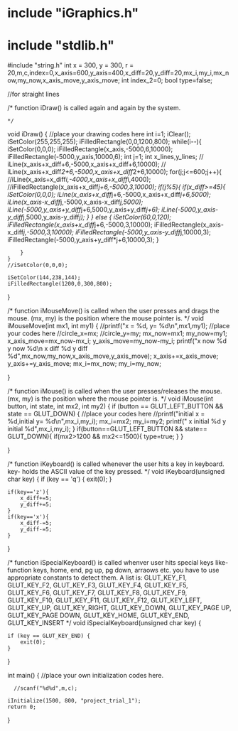 # include "iGraphics.h"
# include "stdlib.h"
#include "string.h"
int x = 300, y = 300, r = 20,m,c,index=0,x_axis=600,y_axis=400,x_diff=20,y_diff=20,mx_i,my_i,mx_now,my_now,x_axis_move,y_axis_move;
int index_2=0;
bool type=false;

//for straight lines

/*
	function iDraw() is called again and again by the system.

	*/

void iDraw() {
	//place your drawing codes here
	int i=1;
	iClear();
	iSetColor(255,255,255);
	iFilledRectangle(0,0,1200,800);
	while(i--){
		iSetColor(0,0,0);
		iFilledRectangle(x_axis,-5000,6,10000);
		iFilledRectangle(-5000,y_axis,10000,6);
		int j=1;
		int x_lines,y_lines;
		// iLine(x_axis+x_diff+6,-5000,x_axis+x_diff+6,10000);
		// iLine(x_axis+x_diff*2+6,-5000,x_axis+x_diff*2+6,10000);
		for(j;j<=600;j++){
		 	//iLine(x_axis+x_diff*i,-4000,x_axis+x_diff*i,4000);
			//iFilledRectangle(x_axis+x_diff*j+6,-5000,3,10000);
			if(j%5){
				if(x_diff>=45){
				iSetColor(0,0,0);
				iLine(x_axis+x_diff*j+6,-5000,x_axis+x_diff*j+6,5000);
				iLine(x_axis-x_diff*j,-5000,x_axis-x_diff*j,5000);
				iLine(-5000,y_axis+y_diff*j+6,5000,y_axis+y_diff*j+6);
				iLine(-5000,y_axis-y_diff*j,5000,y_axis-y_diff*j);
				}
			}
			else {
				iSetColor(60,0,120);
				iFilledRectangle(x_axis+x_diff*j+6,-5000,3,10000);
				iFilledRectangle(x_axis-x_diff*j,-5000,3,10000);
				iFilledRectangle(-5000,y_axis-y_diff*j,10000,3);
				iFilledRectangle(-5000,y_axis+y_diff*j+6,10000,3);
			}
			
			
		}
	}
	//iSetColor(0,0,0);
	
	iSetColor(144,238,144);
	iFilledRectangle(1200,0,300,800);
	

}





/*
	function iMouseMove() is called when the user presses and drags the mouse.
	(mx, my) is the position where the mouse pointer is.
	*/
void iMouseMove(int mx1, int my1) {
	//printf("x = %d, y= %d\n",mx1,my1);
	//place your codes here
	//circle_x=mx;
	//circle_y=my;
	mx_now=mx1;
	my_now=my1;
	x_axis_move=mx_now-mx_i;
	y_axis_move=my_now-my_i;
	printf("x now %d y now %d\n x diff %d y diff %d",mx_now,my_now,x_axis_move,y_axis_move);
	x_axis+=x_axis_move;
	y_axis+=y_axis_move;
	mx_i=mx_now;
	my_i=my_now;
	
}

/*
	function iMouse() is called when the user presses/releases the mouse.
	(mx, my) is the position where the mouse pointer is.
	*/
void iMouse(int button, int state, int mx2, int my2) {
	if (button == GLUT_LEFT_BUTTON && state == GLUT_DOWN) {
		//place your codes here
		//printf("initial x = %d,initial y= %d\n",mx_i,my_i);
		mx_i=mx2;
		my_i=my2;
		printf(" x initial %d y initial %d",mx_i,my_i);
	}
	if(button==GLUT_LEFT_BUTTON && state== GLUT_DOWN){
		if(mx2>1200 && mx2<=1500){
			type=true;
		}
	}

}

/*
	function iKeyboard() is called whenever the user hits a key in keyboard.
	key- holds the ASCII value of the key pressed.
	*/
void iKeyboard(unsigned char key) {
	if (key == 'q') {
		exit(0);
	}
	
	if(key=='z'){
		x_diff+=5;
		y_diff+=5;
	}
	if(key=='x'){
		x_diff-=5;
		y_diff-=5;
	}
	
	
	
	


}

/*
	function iSpecialKeyboard() is called whenver user hits special keys like-
	function keys, home, end, pg up, pg down, arraows etc. you have to use
	appropriate constants to detect them. A list is:
	GLUT_KEY_F1, GLUT_KEY_F2, GLUT_KEY_F3, GLUT_KEY_F4, GLUT_KEY_F5, GLUT_KEY_F6,
	GLUT_KEY_F7, GLUT_KEY_F8, GLUT_KEY_F9, GLUT_KEY_F10, GLUT_KEY_F11, GLUT_KEY_F12,
	GLUT_KEY_LEFT, GLUT_KEY_UP, GLUT_KEY_RIGHT, GLUT_KEY_DOWN, GLUT_KEY_PAGE UP,
	GLUT_KEY_PAGE DOWN, GLUT_KEY_HOME, GLUT_KEY_END, GLUT_KEY_INSERT
	*/
void iSpecialKeyboard(unsigned char key) {

	if (key == GLUT_KEY_END) {
		exit(0);
	}

}


int main() {
	//place your own initialization codes here.

      //scanf("%d%d",m,c);
	
	iInitialize(1500, 800, "project_trial_1");
	return 0;
}
